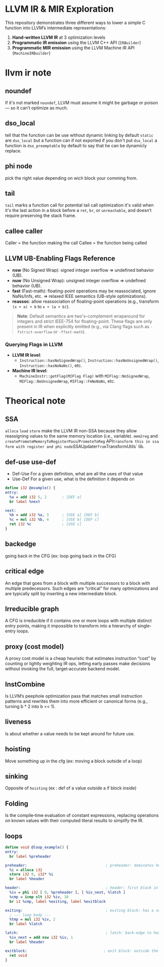 # LLVM IR & MIR Exploration

This repository demonstrates three different ways to lower a simple C function into LLVM’s intermediate representations:

1. **Hand‑written LLVM IR** at 3 optimization levels
2. **Programmatic IR emission** using the LLVM C++ API (`IRBuilder`)  
3. **Programmatic MIR emission** using the LLVM Machine IR API (`MachineIRBuilder`)

# llvm ir note

## noundef 
If it's not marked `noundef`, LLVM must assume it might be garbage or poison — so it can’t optimize as much.

## dso_local
tell that the function can be use without dynamic linking
by default `static` are `dso_local` but a function can if not exported if you don't put `dso_local` a function is `dso_preemptable` by default to say that he can be dynamicly replace.

## phi node
pick the right value depending on wich block your comming from.

## tail
`tail` marks a function call for potential tail call optimization 
it's valid when it's the last action in a block before a `ret`, `br`, or `unreachable`, and doesn’t require preserving the stack frame.

## callee caller

Caller = the function making the call
Callee = the function being called

## LLVM UB-Enabling Flags Reference

- **nsw** (No Signed Wrap): signed integer overflow ⇒ undefined behavior (UB).
- **nuw** (No Unsigned Wrap): unsigned integer overflow ⇒ undefined behavior (UB).
- **fast** (Fast-math): floating-point operations may be reassociated, ignore NaNs/Infs, etc. ⇒ relaxed IEEE semantics (UB-style optimizations).
- **reassoc**: allow reassociation of floating-point operations (e.g., transform `(x + a) + b` to `x + (a + b)`).

> **Note**: Default semantics are two's-complement wraparound for integers and strict IEEE-754 for floating-point. These flags are only present in IR when explicitly emitted (e.g., via Clang flags such as `-fstrict-overflow` or `-ffast-math`).


### Querying Flags in LLVM

- **LLVM IR level**:
  - `Instruction::hasNoSignedWrap()`, `Instruction::hasNoUnsignedWrap()`, `Instruction::hasNoNaNs()`, etc.
- **Machine IR level**:
  - `MachineInstr::getFlag(MIFlag Flag)` with `MIFlag::NoSignedWrap`, `MIFlag::NoUnsignedWrap`, `MIFlag::FmNoNaNs`, etc.


# Theorical note

## SSA 

`alloca` `load` `store` make the LLVM IR non-SSA because they allow reassigning values to the same memory location (i.e., variable). `mem2reg` and `createPromoteMemoryToRegisterPass`/`PromoteToReg` API` transform this in ssa form with register and phi node
`SSAUpdater` from `TransformUtils` lib.

## def-use use-def

* Def-Use	For a given definition, what are all the uses of that value
* Use-Def	For a given use, what is the definition it depends on

```llvm
define i32 @example() {
entry:
  %a = add i32 5, 2       ; [DEF a]
  br label %next

next:
  %b = add i32 %a, 3      ; [USE a] [DEF b]
  %c = mul i32 %b, 4      ; [USE b] [DEF c]
  ret i32 %c              ; [USE c]
}
```

## backedge
going back in the CFG (ex: loop going back in the CFG)

##  critical edge
An edge that goes from a block with multiple successors to a block with multiple predecessors. Such edges are “critical” for many optimizations and are typically split by inserting a new intermediate block.

## Irreducible graph
A CFG is irreducible if it contains one or more loops with multiple distinct entry points, making it impossible to transform into a hierarchy of single-entry loops.

## proxy (cost model)
A proxy cost model is a cheap heuristic that estimates instruction “cost” by counting or lightly weighting IR ops, letting early passes make decisions without invoking the full, target‑accurate backend model.

## InstCombine 
Is LLVM’s peephole optimization pass that matches small instruction patterns and rewrites them into more efficient or canonical forms (e.g., turning b * 2 into b << 1).

## liveness 
Is about whether a value needs to be kept around for future use.

## hoisting
Move something up in the cfg (ex: moving a block outside of a loop)

## sinking
Opposite of `hoisting` (ex : def of a value outside a if block inside)

## Folding
Is the compile‑time evaluation of constant expressions, replacing operations on known values with their computed literal results to simplify the IR.

## loops

```llvm
define void @loop_example() {
entry:
  br label %preheader

preheader:                                    ; preheader: dominates header, not in loop
  %i = alloca i32
  store i32 0, i32* %i
  br label %header

header:                                       ; header: first block in loop, also exiting block (branches outside)
  %iv = phi i32 [ 0, %preheader ], [ %iv_next, %latch ]
  %cmp = icmp slt i32 %iv, 10
  br i1 %cmp, label %exiting, label %exitblock

exiting:                                      ; exiting block: has a successor (%exitblock) outside the loop
  ; --- loop body ---
  %tmp = mul i32 %iv, 2
  br label %latch

latch:                                        ; latch: back‑edge to header
  %iv_next = add nsw i32 %iv, 1
  br label %header

exitblock:                                   ; exit block: outside the loop
  ret void
}
```
